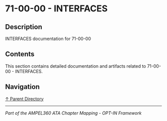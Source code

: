 # 71-00-00 - INTERFACES

## Description

INTERFACES documentation for 71-00-00

## Contents

This section contains detailed documentation and artifacts related to 71-00-00 - INTERFACES.

## Navigation

[↑ Parent Directory](../README.md)

---

*Part of the AMPEL360 ATA Chapter Mapping - OPT-IN Framework*
